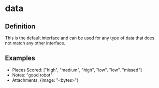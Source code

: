 # data

## Definition
This is the default interface and can be used for any type of data that does not match any other interface.

## Examples
- Pieces Scored: ["high", "medium", "high", "low", "low", "missed"]
- Notes: "good robot"
- Attachments: {image: "&lt;bytes&gt;"}